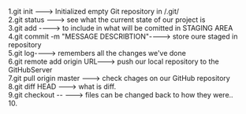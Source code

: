 1.git init ---> Initialized empty Git repository in /.git/  
2.git status ---> see what the current state of our project is  
3.git add <file> ----> to include in what will be comitted in STAGING AREA  
4.git commit -m "MESSAGE DESCRIBTION"----> store oure staged in repository  
5.git log----> remembers all the changes we've done   
6.git remote add origin URL---> push our local repository to the GitHubServer  
7.git pull origin master ---> check chages on our GitHub repository  
8.git diff HEAD ---> what is diff.  
9.git checkout -- <target> ---> files can be changed back to how they were..  
10.
